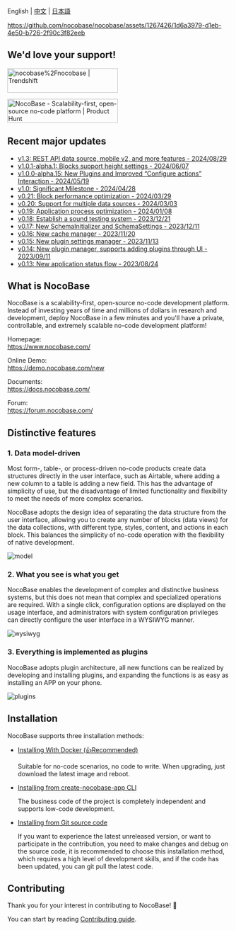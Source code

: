 English | [中文](./README.zh-CN.md) | [日本語](./README.ja-JP.md)

https://github.com/nocobase/nocobase/assets/1267426/1d6a3979-d1eb-4e50-b726-2f90c3f82eeb

## We'd love your support!

<a href="https://trendshift.io/repositories/4112" target="_blank"><img src="https://trendshift.io/api/badge/repositories/4112" alt="nocobase%2Fnocobase | Trendshift" style="width: 250px; height: 55px;" width="250" height="55"/></a>

<a href="https://www.producthunt.com/posts/nocobase?embed=true&utm_source=badge-top-post-topic-badge&utm_medium=badge&utm_souce=badge-nocobase" target="_blank"><img src="https://api.producthunt.com/widgets/embed-image/v1/top-post-topic-badge.svg?post_id=456520&theme=light&period=weekly&topic_id=267" alt="NocoBase - Scalability&#0045;first&#0044;&#0032;open&#0045;source&#0032;no&#0045;code&#0032;platform | Product Hunt" style="width: 250px; height: 54px;" width="250" height="54" /></a>

## Recent major updates

- [v1.3: REST API data source, mobile v2, and more features - 2024/08/29](https://www.nocobase.com/en/blog/nocobase-1-3)
- [v1.0.1-alpha.1: Blocks support height settings - 2024/06/07](https://www.nocobase.com/en/blog/release-v101-alpha1)
- [v1.0.0-alpha.15: New Plugins and Improved “Configure actions” Interaction - 2024/05/19](https://www.nocobase.com/en/blog/release-v100-alpha15)
- [v1.0: Significant Milestone - 2024/04/28](https://www.nocobase.com/en/blog/release-v10)
- [v0.21: Block performance optimization - 2024/03/29](https://www.nocobase.com/en/blog/release-v021)
- [v0.20: Support for multiple data sources - 2024/03/03](https://www.nocobase.com/en/blog/release-v020)
- [v0.19: Application process optimization - 2024/01/08](https://www.nocobase.com/en/blog/release-v019)
- [v0.18: Establish a sound testing system - 2023/12/21](https://www.nocobase.com/en/blog/release-v018)
- [v0.17: New SchemaInitializer and SchemaSettings - 2023/12/11](https://www.nocobase.com/en/blog/release-v017)
- [v0.16: New cache manager - 2023/11/20](https://www.nocobase.com/en/blog/release-v016)
- [v0.15: New plugin settings manager - 2023/11/13](https://www.nocobase.com/en/blog/release-v015)
- [v0.14: New plugin manager, supports adding plugins through UI - 2023/09/11](https://www.nocobase.com/en/blog/release-v014)
- [v0.13: New application status flow - 2023/08/24](https://www.nocobase.com/en/blog/release-v013)

## What is NocoBase

NocoBase is a scalability-first, open-source no-code development platform.   
Instead of investing years of time and millions of dollars in research and development, deploy NocoBase in a few minutes and you'll have a private, controllable, and extremely scalable no-code development platform!

Homepage:  
https://www.nocobase.com/  

Online Demo:  
https://demo.nocobase.com/new

Documents:  
https://docs.nocobase.com/

Forum:  
https://forum.nocobase.com/

## Distinctive features

### 1. Data model-driven

Most form-, table-, or process-driven no-code products create data structures directly in the user interface, such as Airtable, where adding a new column to a table is adding a new field. This has the advantage of simplicity of use, but the disadvantage of limited functionality and flexibility to meet the needs of more complex scenarios.

NocoBase adopts the design idea of separating the data structure from the user interface, allowing you to create any number of blocks (data views) for the data collections, with different type, styles, content, and actions in each block. This balances the simplicity of no-code operation with the flexibility of native development.

![model](https://static-docs.nocobase.com/model.png)

### 2. What you see is what you get

NocoBase enables the development of complex and distinctive business systems, but this does not mean that complex and specialized operations are required. With a single click, configuration options are displayed on the usage interface, and administrators with system configuration privileges can directly configure the user interface in a WYSIWYG manner.

![wysiwyg](https://static-docs.nocobase.com/wysiwyg.gif)

### 3. Everything is implemented as plugins

NocoBase adopts plugin architecture, all new functions can be realized by developing and installing plugins, and expanding the functions is as easy as installing an APP on your phone.

![plugins](https://static-docs.nocobase.com/plugins.png)

## Installation

NocoBase supports three installation methods:

- <a target="_blank" href="https://docs.nocobase.com/welcome/getting-started/installation/docker-compose">Installing With Docker (👍Recommended)</a>

  Suitable for no-code scenarios, no code to write. When upgrading, just download the latest image and reboot.

- <a target="_blank" href="https://docs.nocobase.com/welcome/getting-started/installation/create-nocobase-app">Installing from create-nocobase-app CLI</a>

  The business code of the project is completely independent and supports low-code development.

- <a target="_blank" href="https://docs.nocobase.com/welcome/getting-started/installation/git-clone">Installing from Git source code</a>

  If you want to experience the latest unreleased version, or want to participate in the contribution, you need to make changes and debug on the source code, it is recommended to choose this installation method, which requires a high level of development skills, and if the code has been updated, you can git pull the latest code.

## Contributing

Thank you for your interest in contributing to NocoBase! 💖   

You can start by reading [Contributing guide](./CONTRIBUTING.md).
